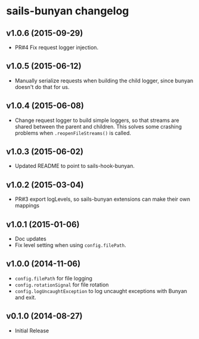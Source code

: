 # sails-bunyan changelog

## v1.0.6 (2015-09-29)

 * PR#4 Fix request logger injection.

## v1.0.5 (2015-06-12)

 * Manually serialize requests when building the child logger, since bunyan
   doesn't do that for us.

## v1.0.4 (2015-06-08)

 * Change request logger to build simple loggers, so that streams are shared
   between the parent and children. This solves some crashing problems when
   `.reopenFileStreams()` is called.

## v1.0.3 (2015-06-02)

 * Updated README to point to sails-hook-bunyan.

## v1.0.2 (2015-03-04)

 * PR#3 export logLevels, so sails-bunyan extensions can make their
   own mappings

## v1.0.1 (2015-01-06)

 * Doc updates
 * Fix level setting when using `config.filePath`.

## v1.0.0 (2014-11-06)

 * `config.filePath` for file logging
 * `config.rotationSignal` for file rotation
 * `config.logUncaughtException` to log uncaught exceptions with Bunyan
   and exit.

## v0.1.0 (2014-08-27)

 * Initial Release
